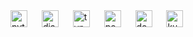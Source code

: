<div align="left">
  <img src="https://cdn.jsdelivr.net/gh/devicons/devicon/icons/python/python-original.svg" height="27" alt="python logo"  />
  <img width="15" />
  <img src="https://cdn.jsdelivr.net/gh/devicons/devicon/icons/django/django-plain.svg" height="27" alt="django logo"  />
  <img width="15" />
  <img src="https://skillicons.dev/icons?i=ts" height="27" alt="typescript logo"  />
  <img width="15" />
  <img src="https://cdn.jsdelivr.net/gh/devicons/devicon/icons/postgresql/postgresql-original.svg" height="27" alt="postgresql logo"  />
  <img width="15" />
  <img src="https://cdn.jsdelivr.net/gh/devicons/devicon/icons/docker/docker-original.svg" height="27" alt="docker logo"  />
  <img width="15" />
  <img src="https://www.vectorlogo.zone/logos/kubernetes/kubernetes-icon.svg" alt="kubernetes" height="27" />
</div>



